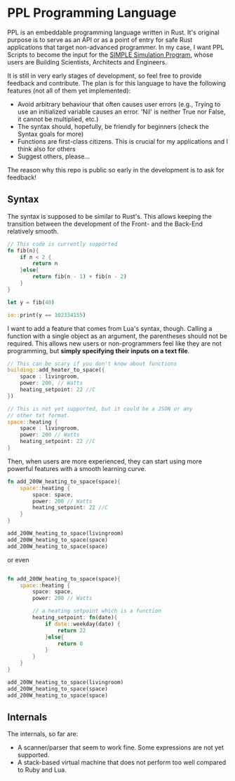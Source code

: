 # PPL Programming Language


PPL is an embeddable programming language written in Rust. It's original purpose
is to serve as an API or as a point of entry for safe Rust applications that target
non-advanced programmer. In my case, I want PPL Scripts to become the input for the 
[SIMPLE Simulation Program](https://github.com/SIMPLE-BuildingSimulation/simple_main),
whose users are Building Scientists, Architects and Engineers.

It is still in very early stages of development, so feel free to provide feedback and
contribute. The plan is for this language to have the following features (not all of
them yet implemented):

* Avoid arbitrary behaviour that often causes user errors (e.g., Trying to use an initialized variable causes an error. 'Nil' is neither True nor False, it cannot be multiplied, etc.)
* The syntax should, hopefully, be friendly for beginners (check the Syntax goals for more)
* Functions are first-class citizens. This is crucial for my applications and I think also for others
* Suggest others, please...

The reason why this repo is public so early in the development is to ask for 
feedback! 

## Syntax

The syntax is supposed to be similar to Rust's. This allows keeping the transition between
the development of the Front- and the Back-End relatively smooth.

```rust
// This code is currently supported
fn fib(n){    
    if n < 2 {
        return n
    }else{
        return fib(n - 1) + fib(n - 2)
    }
}

let y = fib(40)

io::print(y == 102334155)
```

I want to add a feature that comes from Lua's syntax, though. Calling a 
function with a single object as an argument, the parentheses should not
be required. This allows new users or non-programmers feel like they are 
not programming, but **simply specifying their inputs on a text file**.

```rust
// This can be scary if you don't know about functions
building::add_heater_to_space({
    space : livingroom,
    power: 200, // Watts
    heating_setpoint: 22 //C
})

// This is not yet supported, but it could be a JSON or any
// other txt format.
space::heating {
    space : livingroom,
    power: 200 // Watts
    heating_setpoint: 22 //C
}

```

Then, when users are more experienced, they can start using more powerful
features with a smooth learning curve.

```rust
fn add_200W_heating_to_space(space){
    space::heating {
        space: space,
        power: 200 // Watts
        heating_setpoint: 22 //C
    }
}

add_200W_heating_to_space(livingroom)
add_200W_heating_to_space(space)
add_200W_heating_to_space(space)

```

or even

```rust

fn add_200W_heating_to_space(space){
    space::heating {
        space: space,
        power: 200 // Watts

        // a heating setpoint which is a function
        heating_setpoint: fn(date){
            if date::weekday(date) {
                return 22
            }else{
                return 0
            }
        } 
    }
}

add_200W_heating_to_space(livingroom)
add_200W_heating_to_space(space)
add_200W_heating_to_space(space)

```

## Internals

The internals, so far are:

* A scanner/parser that seem to work fine. Some expressions are not yet supported.
* A stack-based virtual machine that does not perform too well compared to Ruby and Lua.
